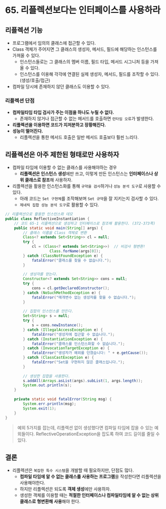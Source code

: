 # 65. 리플렉션보다는 인터페이스를 사용하라
## 리플렉션 기능
- 프로그램에서 임의의 클래스에 접근할 수 있다.
- Class 객체가 주어지면 그 클래스의 생성자, 메서드, 필드에 해당하는 인스턴스를 가져올 수 있다.
    - 인스턴스들로는 그 클래스의 멤버 이름, 필드 타입, 메서드 시그니처 등을 가져올 수 있다.
    - 인스턴스를 이용해 각각에 연결된 실제 생성자, 메서드, 필드를 조작할 수 있다. (생성/호출/접근)
- 컴파일 당시에 존재하지 않던 클래스도 이용할 수 있다.

### 리플렉션 단점
- **컴파일타임 타입 검사가 주는 이점을 하나도 누릴 수 없다.**
    - 존재하지 않거나 접근할 수 없는 메서드를 호출하면 `런타임 오류`가 발생한다.
- **리플렉션을 이용하면 코드가 지저분하고 장황해진다.**
- **성능이 떨어진다.**
    - 리플렉션을 통한 메서드 호출은 일반 메서드 호출보다 훨씬 느리다.

## 리플렉션은 아주 제한된 형태로만 사용하자
- 컴파일 타임에 이용할 수 없는 클래스를 사용해야하는 경우
    - **리플렉션은 인스턴스 생성**에만 쓰고, 이렇게 만든 인스턴스는 **인터페이스나 상위 클래스로 참조**해 사용하자.
- 리플렉션을 활용한 인스턴스화를 통해 `규약을 검사`하거나 `성능 분석 도구`로 사용할 수 있다.
    - 아래 코드는 `Set 구현체`를 조작해보며 `Set 규약`을 잘 지키는지 검사할 수 있다.
    - `제네릭 집합 성능 분석 도구`로 활용할 수 있다.

```java
// 리플렉션으로 활용한 인스턴스화 데모  
public class ReflectiveInstantiation {  
    // 코드 65-1 리플렉션으로 생성하고 인터페이스로 참조해 활용한다. (372-373쪽)  
    public static void main(String[] args) {  
        // 클래스 이름을 Class 객체로 변환  
        Class<? extends Set<String>> cl = null;  
        try {  
            cl = (Class<? extends Set<String>>)  // 비검사 형변환!  
                    Class.forName(args[0]);  
        } catch (ClassNotFoundException e) {  
            fatalError("클래스를 찾을 수 없습니다.");  
        }  
  
        // 생성자를 얻는다.  
        Constructor<? extends Set<String>> cons = null;  
        try {  
            cons = cl.getDeclaredConstructor();  
        } catch (NoSuchMethodException e) {  
            fatalError("매개변수 없는 생성자를 찾을 수 없습니다.");  
        }  
  
        // 집합의 인스턴스를 만든다.  
        Set<String> s = null;  
        try {  
            s = cons.newInstance();  
        } catch (IllegalAccessException e) {  
            fatalError("생성자에 접근할 수 없습니다.");  
        } catch (InstantiationException e) {  
            fatalError("클래스를 인스턴스화할 수 없습니다.");  
        } catch (InvocationTargetException e) {  
            fatalError("생성자가 예외를 던졌습니다: " + e.getCause());  
        } catch (ClassCastException e) {  
            fatalError("Set을 구현하지 않은 클래스입니다.");  
        }  
  
        // 생성한 집합을 사용한다.  
        s.addAll(Arrays.asList(args).subList(1, args.length));  
        System.out.println(s);  
    }  
  
    private static void fatalError(String msg) {  
        System.err.println(msg);  
        System.exit(1);  
    }  
}
```
> 예외 5가지를 잡는데, 리플렉션 없이 생성했다면 컴파일 타임에 잡을 수 있는 예외들이다.
> ReflectiveOperationException을 잡도록 하여 코드 길이를 줄일 수 있다.

## 결론
- 리플렉션은 `복잡한 특수 시스템`을 개발할 때 필요하지만, 단점도 많다.
    - **컴파일 타임에 알 수 없는 클래스를 사용하는 프로그램**을 작성한다면 리플렉션을 사용해야한다.
    - 하지만 리플렉션은 되도록 **객체 생성**에만 사용하자.
    - 생성한 객체를 이용할 때는 **적절한 인터페이스나 컴파일타임에 알 수 없는 상위 클래스로 형변환해 사용**해야 한다.
